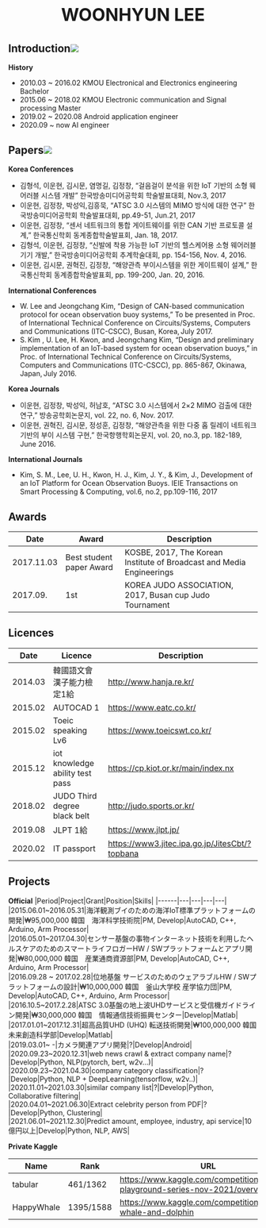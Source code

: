 <h1 align="center" style="display: block; font-size: 2.5em; font-weight: bold; margin-block-start: 1em; margin-block-end: 1em;">
<strong>WOONHYUN LEE</strong>
</h1>

<!-- markdownlint-disable -->

## Introduction[![](./docs/img/pin.svg)](#introduction)

**History**   
* 2010.03 ~ 2016.02 KMOU Electronical and Electronics engineering Bachelor  
* 2015.06 ~ 2018.02 KMOU Electronic communication and Signal processing Master  
* 2019.02 ~ 2020.08 Android application engineer  
* 2020.09 ~ now AI engineer  

## Papers[![](./docs/img/pin.svg)](#motivation)

**Korea Conferences**
* 김형석, 이운현, 김시문, 염명길, 김정창, “걸음걸이 분석을 위한 IoT 기반의 소형 웨어러블 시스템 개발” 한국방송미디어공학회 학술발표대회, Nov.3, 2017 
* 이운현, 김정창, 박성익,김흥묵, “ATSC 3.0 시스템의 MIMO 방식에 대한 연구” 한국방송미디어공학회 학술발표대회, pp.49-51, Jun.21, 2017 
* 이운현, 김정창, “센서 네트워크의 통합 게이트웨이를 위한 CAN 기반 프로토콜 설계,” 한국통신학회 동계종합학술발표회, Jan. 18, 2017. 
* 김형석, 이운현, 김정창, “신발에 착용 가능한 IoT 기반의 헬스케어용 소형 웨어러블 기기 개발,” 한국방송미디어공학회 추계학술대회, pp. 154-156, Nov. 4, 2016. 
* 이운현, 김시문, 권혁진, 김정창, “해양관측 부이시스템을 위한 게이트웨이 설계,” 한국통신학회 동계종합학술발표회, pp. 199-200, Jan. 20, 2016.

**International Conferences**
* W. Lee and Jeongchang Kim, “Design of CAN-based communication protocol for ocean observation buoy systems,” To be presented in Proc. of International Technical Conference on Circuits/Systems, Computers and Communications (ITC-CSCC), Busan, Korea, July 2017. 
* S. Kim , U. Lee, H. Kwon, and Jeongchang Kim, “Design and preliminary implementation of an IoT-based system for ocean observation buoys,” in Proc. of International Technical Conference on Circuits/Systems, Computers and Communications (ITC-CSCC), pp. 865-867, Okinawa, Japan, July 2016.

**Korea Journals**
* 이운현, 김정창, 박성익, 허남호, “ATSC 3.0 시스템에서 2×2 MIMO 검출에 대한 연구,” 방송공학회논문지, vol. 22, no. 6, Nov. 2017.
* 이운현, 권혁진, 김시문, 정성훈, 김정창, “해양관측을 위한 다중 홉 릴레이 네트워크 기반의 부이 시스템 구현,” 한국항행학회논문지, vol. 20, no.3, pp. 182-189, June 2016.

**International Journals**
* Kim, S. M., Lee, U. H., Kwon, H. J., Kim, J. Y., & Kim, J., Development of an IoT Platform for Ocean Observation Buoys. IEIE Transactions on Smart Processing & Computing, vol.6, no.2, pp.109-116, 2017


## Awards
|Date|Award|Description|
|------|---|---|
|2017.11.03|Best student paper Award |KOSBE, 2017, The Korean Institute of Broadcast and Media Engineerings |
|2017.09.|1st |KOREA JUDO ASSOCIATION, 2017, Busan cup Judo Tournament|


## Licences
|Date|Licence|Description|
|------|---|---|
|2014.03|韓國語文會漢子能力檢定1給|http://www.hanja.re.kr/|
|2015.02|AUTOCAD 1|https://www.eatc.co.kr/|
|2015.02|Toeic speaking Lv6|https://www.toeicswt.co.kr/|
|2015.12|iot knowledge ability test pass|https://cp.kiot.or.kr/main/index.nx|
|2018.02|JUDO Third degree black belt|http://judo.sports.or.kr/|
|2019.08|JLPT 1給|https://www.jlpt.jp/|
|2020.02|IT passport|https://www3.jitec.ipa.go.jp/JitesCbt/?topbana|

## Projects
**Official**
|Period|Project|Grant|Position|Skills|
|------|---|---|---|---|
|2015.06.01~2016.05.31|海洋観測ブイのための海洋IoT標準プラットフォームの開発|₩95,000,000 韓国　海洋科学技術院|PM, Develop|AutoCAD, C++, Arduino, Arm Processor|  
|2016.05.01~2017.04.30|センサー基盤の事物インターネット技術を利用したヘルスケアのためのスマートライフロガーHW / SWプラットフォームとアプリ開発|₩80,000,000 韓国　産業通商資源部|PM, Develop|AutoCAD, C++, Arduino, Arm Processor|  
|2016.09.28 ~ 2017.02.28|位地基盤 サービスのためのウェアラブルHW / SWプラットフォームの設計|₩10,000,000 韓国　釜山大学校 産学協力団|PM, Develop|AutoCAD, C++, Arduino, Arm Processor|  
|2016.10.5~2017.2.28|ATSC 3.0基盤の地上波UHDサービスと受信機ガイドライン開発|₩30,000,000 韓国　情報通信技術振興センター|Develop|Matlab|  
|2017.01.01~2017.12.31|超高品質UHD (UHQ) 転送技術開発|₩100,000,000 韓国　未来創造科学部|Develop|Matlab|  
|2019.03.01~ -|カメラ関連アプリ開発|?|Develop|Android|  
|2020.09.23~2020.12.31|web news crawl & extract company name|?|Develop|Python, NLP(pytorch, bert, w2v...)|  
|2020.09.23~2021.04.30|company category classification|?|Develop|Python, NLP + DeepLearning(tensorflow, w2v..)|
|2020.11.01~2021.03.30|similar company list|?|Develop|Python, Collaborative filtering|    
|2020.04.01~2021.06.30|Extract celebrity person from PDF|?|Develop|Python, Clustering|  
|2021.06.01~2021.12.30|Predict amount, employee, industry, api service|10億円以上|Develop|Python, NLP, AWS|  

**Private Kaggle**

|Name|Rank|URL|
|------|---|---|
|tabular|461/1362|https://www.kaggle.com/competitions/tabular-playground-series-nov-2021/overview|
|HappyWhale|1395/1588|https://www.kaggle.com/competitions/happy-whale-and-dolphin|



<!-- markdownlint-enable -->
